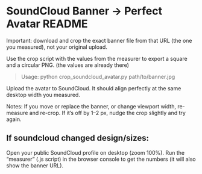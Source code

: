 # SoundCloud Banner → Perfect Avatar README 


Important: download and crop the exact banner file from that URL (the one you measured), not your original upload.

Use the crop script with the values from the measurer to export a square and a circular PNG.  (the values are already there)

> Usage: python crop_soundcloud_avatar.py path/to/banner.jpg

Upload the avatar to SoundCloud. It should align perfectly at the same desktop width you measured.

Notes: If you move or replace the banner, or change viewport width, re-measure and re-crop. If it’s off by 1–2 px, nudge the crop slightly and try again.

## If soundcloud changed design/sizes:
Open your public SoundCloud profile on desktop (zoom 100%).
Run the “measurer” (.js script) in the browser console to get the numbers (it will also show the banner URL).
